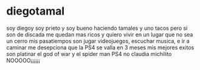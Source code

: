 # diegotamal
soy diegoy soy prieto y soy bueno haciendo tamales y uno tacos pero si son de discada me quedan mas ricos y quiero vivir en un lugar que no sea un cerro mis pasatiempos son jugar videojuegos, escuchar musica, e ir a caminar me desepciona que la PS4 se valla en 3 meses mis  mejores exitos son platinar el god of war y el spider man PS4 no claudia michilito NOOOOO¡¡¡¡¡¡ 
